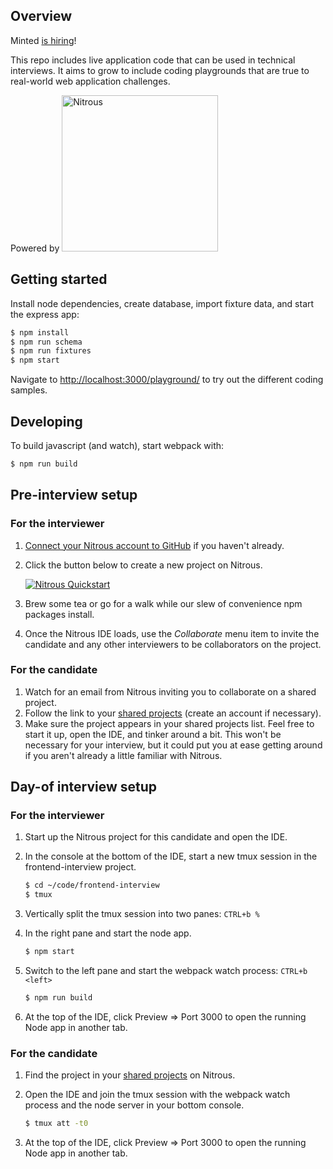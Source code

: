 ## Overview

Minted [is hiring](http://www.minted.com/jobs)!

This repo includes live application code that can be used in technical interviews. It aims to grow to include coding playgrounds that are true to real-world web application challenges.

Powered by <img src="http://i.imgur.com/jZMTeAG.png" alt="Nitrous" width="250">

## Getting started

Install node dependencies, create database, import fixture data,  and start the express app:

```bash
$ npm install
$ npm run schema
$ npm run fixtures
$ npm start
```

Navigate to [http://localhost:3000/playground/](http://localhost:3000/playground/) to try out the different coding samples.

## Developing

To build javascript (and watch), start webpack with:

```bash
$ npm run build
```

## Pre-interview setup

### For the interviewer

1. [Connect your Nitrous account to GitHub](https://www.nitrous.io/app/#/dashboard/account) if you haven't already.
2. Click the button below to create a new project on Nitrous.

    [![Nitrous Quickstart](https://nitrous-image-icons.s3.amazonaws.com/quickstart.svg)](https://www.nitrous.io/quickstart?repo=git@github.com:minted/frontend-interview.git)
    
3. Brew some tea or go for a walk while our slew of convenience npm packages install.
4. Once the Nitrous IDE loads, use the _Collaborate_ menu item to invite the candidate and any other interviewers to be collaborators on the project.

### For the candidate

1. Watch for an email from Nitrous inviting you to collaborate on a shared project.
2. Follow the link to your [shared projects](https://www.nitrous.io/app/#/dashboard/shared-projects) (create an account if necessary).
3. Make sure the project appears in your shared projects list. Feel free to start it up, open the IDE, and tinker around a bit. This won't be necessary for your interview, but it could put you at ease getting around if you aren't already a little familiar with Nitrous.

## Day-of interview setup

### For the interviewer

1. Start up the Nitrous project for this candidate and open the IDE.
2. In the console at the bottom of the IDE, start a new tmux session in the frontend-interview project.

    ```bash
    $ cd ~/code/frontend-interview
    $ tmux
    ```

3. Vertically split the tmux session into two panes: `CTRL+b %`
4. In the right pane and start the node app.

    ```bash
    $ npm start
    ```

5. Switch to the left pane and start the webpack watch process: `CTRL+b <left>`

    ```bash
    $ npm run build
    ```

6. At the top of the IDE, click Preview => Port 3000 to open the running Node app in another tab.

### For the candidate

1. Find the project in your [shared projects](https://www.nitrous.io/app/#/dashboard/shared-projects) on Nitrous.
2. Open the IDE and join the tmux session with the webpack watch process and the node server in your bottom console.

    ```bash
    $ tmux att -t0
    ```

3. At the top of the IDE, click Preview => Port 3000 to open the running Node app in another tab.
